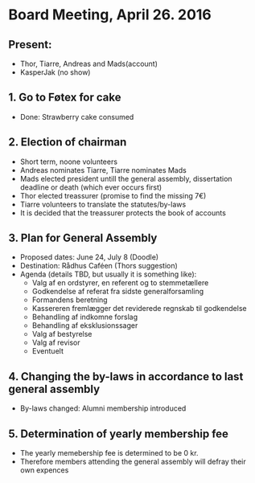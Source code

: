 # Board Meeting, April 26. 2016

## Present:
 * Thor, Tiarre, Andreas and Mads(account)
 * KasperJak (no show)

## 1. Go to Føtex for cake
 * Done: Strawberry cake consumed

## 2. Election of chairman
 * Short term, noone volunteers
 * Andreas nominates Tiarre, Tiarre nominates Mads
 * Mads elected president untill the general assembly, dissertation deadline or death (which ever occurs first)
 * Thor elected treassurer (promise to find the missing 7€)
 * Tiarre volunteers to translate the statutes/by-laws
 * It is decided that the treassurer protects the book of accounts

## 3. Plan for General Assembly
  * Proposed dates: June 24, July 8 (Doodle)
  * Destination: Rådhus Caféen (Thors suggestion)
  * Agenda (details TBD, but usually it is something like):
    * Valg af en ordstyrer, en referent og to stemmetællere
    * Godkendelse af referat fra sidste generalforsamling
    * Formandens beretning
    * Kassereren fremlægger det reviderede regnskab til godkendelse
    * Behandling af indkomne forslag
    * Behandling af eksklusionssager
    * Valg af bestyrelse
    * Valg af revisor
    * Eventuelt
    
## 4. Changing the by-laws in accordance to last general assembly
  * By-laws changed: Alumni membership introduced
  
## 5. Determination of yearly membership fee
  * The yearly memebership fee is determined to be 0 kr.
  * Therefore members attending the general assembly will defray their own expences
  
  
  

  


